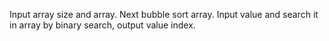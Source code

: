 Input array size and array. Next bubble sort array. Input value and search it in array by binary search, output value index. 
